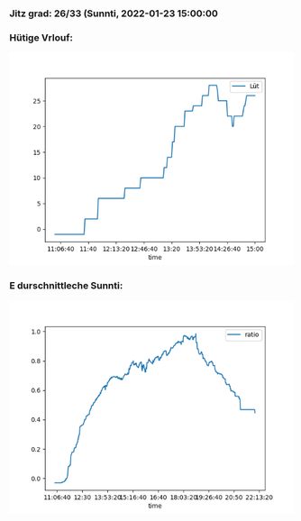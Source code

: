 ### Jitz grad: 26/33 (Sunnti, 2022-01-23 15:00:00

### Hütige Vrlouf:
![Graph](Today.png)

### E durschnittleche Sunnti:
![Graph](Sunnti.png)